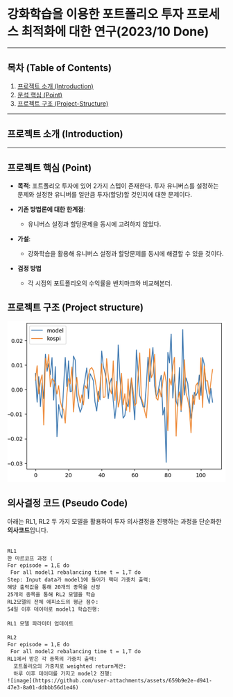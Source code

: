 #  강화학습을 이용한 포트폴리오 투자 프로세스 최적화에 대한 연구(2023/10 Done)
---

## 목차 (Table of Contents)

1. [프로젝트 소개 (Introduction)](#프로젝트-소개-introduction)  
2. [분석 핵심 (Point)](#프로젝트-핵심-Point)  
3. [프로젝트 구조 (Project-Structure)](#프로젝트-구조-project-structure)  


---
## 프로젝트 소개 (Introduction)

---

## 프로젝트 핵심 (Point)

- **목적**: 포트폴리오 투자에 있어 2가지 스텝이 존재한다. 투자 유니버스를 설정하는 문제와 설정한 유니버를 얼만큼 투자(할당)할 것인지에 대한 문제이다. 
- **기존 방법론에 대한 한계점**:
  - 유니버스 설정과 할당문제을 동시에 고려하지 않았다.
    
- **가설**:
  - 강화학습을 활용해 유니버스 설정과 할당문제를 동시에 해결할 수 있을 것이다.
     

- **검정 방법**
  - 각 시점의 포트폴리오의 수익률을 밴치마크와 비교해본더.  


## 프로젝트 구조 (Project structure)


![Performance](./images/Performance.png)

## 의사결정 코드 (Pseudo Code)

아래는 RL1, RL2 두 가지 모델을 활용하여 투자 의사결정을 진행하는 과정을 단순화한 **의사코드**입니다.



```plaintext

RL1
한 마르코프 과정 ( 
For episode = 1,E do
 For all model1 rebalancing time t = 1,T do
Step: Input data가 model1에 들어가 팩터 가중치 출력: 
해당 출력값을 통해 20개의 종목을 선정
25개의 종목을 통해 RL2 모델을 학습
RL2모델의 전체 에피소드의 평균 점수: 
54일 이후 데이터로 model1 학습진행: 

RL1 모델 파라미터 업데이트

RL2 
For episode = 1,E do
 For all model2 rebalancing time t = 1,T do
RL1에서 받은 각 종목의 가중치 출력:  
  포트폴리오의 가중치로 weighted return계산:  
  하루 이후 데이터를 가지고 model2 진행:  
![image](https://github.com/user-attachments/assets/659b9e2e-d941-47e3-8a01-ddbbb56d1e46)

